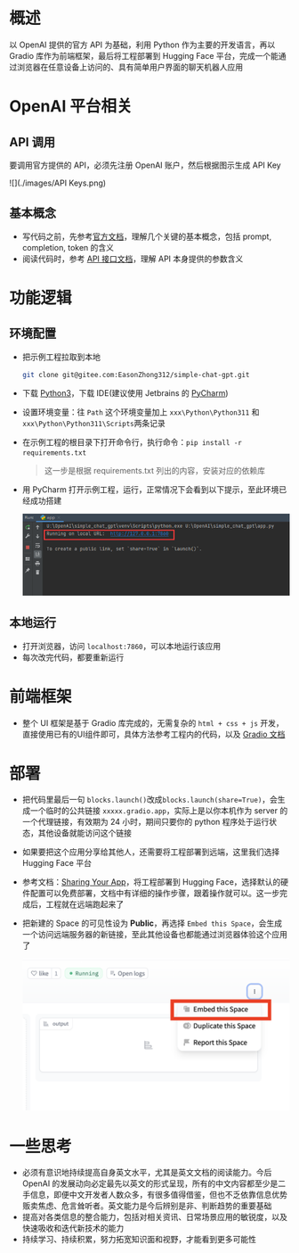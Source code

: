 # 概述

以 OpenAI 提供的官方 API 为基础，利用 Python 作为主要的开发语言，再以 Gradio 库作为前端框架，最后将工程部署到 Hugging Face 平台，完成一个能通过浏览器在任意设备上访问的、具有简单用户界面的聊天机器人应用

# OpenAI 平台相关

## API 调用

要调用官方提供的 API，必须先注册 OpenAI 账户，然后根据图示生成 API Key

![](./images/API Keys.png)

## 基本概念

+ 写代码之前，先参考[官方文档](https://platform.openai.com/docs/introduction/overview)，理解几个关键的基本概念，包括 prompt, completion, token 的含义
+ 阅读代码时，参考 [API 接口文档](https://platform.openai.com/docs/guides/chat/introduction)，理解 API 本身提供的参数含义

# 功能逻辑

## 环境配置

+ 把示例工程拉取到本地

  ```bash
  git clone git@gitee.com:EasonZhong312/simple-chat-gpt.git
  ```

+ 下载 [Python3](https://www.python.org/downloads/)，下载 IDE(建议使用 Jetbrains 的 [PyCharm](https://www.jetbrains.com/pycharm/download/#section=windows))

+ 设置环境变量：往 `Path` 这个环境变量加上 `xxx\Python\Python311` 和 `xxx\Python\Python311\Scripts`两条记录

+ 在示例工程的根目录下打开命令行，执行命令：`pip install -r requirements.txt`

  > 这一步是根据 requirements.txt 列出的内容，安装对应的依赖库

+ 用 PyCharm 打开示例工程，运行，正常情况下会看到以下提示，至此环境已经成功搭建

  ![](./images/RunPython.png)

## 本地运行

+ 打开浏览器，访问 `localhost:7860`，可以本地运行该应用
+ 每次改完代码，都要重新运行

# 前端框架

+ 整个 UI 框架是基于 Gradio 库完成的，无需复杂的 `html + css + js` 开发，直接使用已有的UI组件即可，具体方法参考工程内的代码，以及 [Gradio 文档](https://gradio.app/docs/) 

# 部署

+ 把代码里最后一句 `blocks.launch()`改成`blocks.launch(share=True)`，会生成一个临时的公共链接 `xxxxx.gradio.app`，实际上是以你本机作为 server 的一个代理链接，有效期为 24 小时，期间只要你的 python 程序处于运行状态，其他设备就能访问这个链接

+ 如果要把这个应用分享给其他人，还需要将工程部署到远端，这里我们选择 Hugging Face 平台

+ 参考文档：[Sharing Your App](https://gradio.app/sharing-your-app/)，将工程部署到 Hugging Face，选择默认的硬件配置可以免费部署，文档中有详细的操作步骤，跟着操作就可以。这一步完成后，工程就在远端跑起来了

+ 把新建的 Space 的可见性设为 **Public**，再选择 `Embed this Space`，会生成一个访问远端服务器的新链接，至此其他设备也都能通过浏览器体验这个应用了

  ![](./images/embed_this_space.png)

# 一些思考

+ 必须有意识地持续提高自身英文水平，尤其是英文文档的阅读能力。今后 OpenAI 的发展动向必定最先以英文的形式呈现，所有的中文内容都至少是二手信息，即便中文开发者人数众多，有很多值得借鉴，但也不乏依靠信息优势贩卖焦虑、危言耸听者。英文能力是今后辨别是非、判断趋势的重要基础
+ 提高对各类信息的整合能力，包括对相关资讯、日常场景应用的敏锐度，以及快速吸收和迭代新技术的能力
+ 持续学习、持续积累，努力拓宽知识面和视野，才能看到更多可能性


